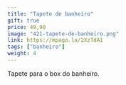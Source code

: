 ```yaml
---
title: "Tapete de banheiro"
gift: true
price: 49,90
image: "421-tapete-de-banheiro.png"
link: https://mpago.la/2XzTdA1
tags: ["banheiro"]
weight: 4
---
```


Tapete para o box do banheiro.

